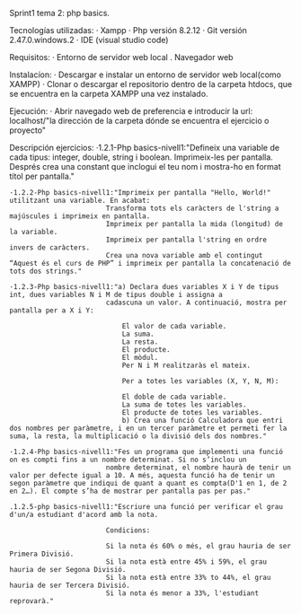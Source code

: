 Sprint1 tema 2: php basics.

Tecnologías utilizadas:
    · Xampp
    · Php versión 8.2.12
    · Git versión 2.47.0.windows.2
    · IDE (visual studio code)

Requisitos:
    · Entorno de servidor web local
    . Navegador web

Instalacíon:
    · Descargar e instalar un entorno de servidor web local(como XAMPP)
    · Clonar o descargar el repositorio dentro de la carpeta htdocs, que se encuentra en la carpeta XAMPP una vez instalado.

Ejecución:
    · Abrir navegado web de preferencia e introducir la url: localhost/"la dirección de la carpeta dónde se encuentra el ejercicio o proyecto"

Descripción ejercicios:
    ·1.2.1-Php basics-nivell1:"Defineix una variable de cada tipus: integer, double, string i boolean. Imprimeix-les per pantalla.
                            Després crea una constant que inclogui el teu nom i mostra-ho en format títol per pantalla."

    ·1.2.2-Php basics-nivell1:"Imprimeix per pantalla "Hello, World!" utilitzant una variable. En acabat:
                            Transforma tots els caràcters de l'string a majúscules i imprimeix en pantalla.
                            Imprimeix per pantalla la mida (longitud) de la variable.
                            Imprimeix per pantalla l'string en ordre invers de caràcters.
                            Crea una nova variable amb el contingut “Aquest és el curs de PHP” i imprimeix per pantalla la concatenació de tots dos strings."

    ·1.2.3-Php basics-nivell1:"a) Declara dues variables X i Y de tipus int, dues variables N i M de tipus double i assigna a 
                            cadascuna un valor. A continuació, mostra per pantalla per a X i Y:

                                El valor de cada variable.
                                La suma.
                                La resta.
                                El producte.
                                El mòdul.
                                Per N i M realitzaràs el mateix.

                                Per a totes les variables (X, Y, N, M):

                                El doble de cada variable.
                                La suma de totes les variables.
                                El producte de totes les variables.
                                b) Crea una funció Calculadora que entri dos nombres per paràmetre, i en un tercer paràmetre et permeti fer la suma, la resta, la multiplicació o la divisió dels dos nombres."

    ·1.2.4-Php basics-nivell1:"Fes un programa que implementi una funció on es compti fins a un nombre determinat. Si no s’inclou un
                            nombre determinat, el nombre haurà de tenir un valor per defecte igual a 10. A més, aquesta funció ha de tenir un segon paràmetre que indiqui de quant a quant es compta(D'1 en 1, de 2 en 2…). El compte s’ha de mostrar per pantalla pas per pas."

    .1.2.5-php basics-nivell1:"Escriure una funció per verificar el grau d'un/a estudiant d'acord amb la nota.

                            Condicions:

                            Si la nota és 60% o més, el grau hauria de ser Primera Divisió.
                            Si la nota està entre 45% i 59%, el grau hauria de ser Segona Divisió.
                            Si la nota està entre 33% to 44%, el grau hauria de ser Tercera Divisió.
                            Si la nota és menor a 33%, l'estudiant reprovarà."